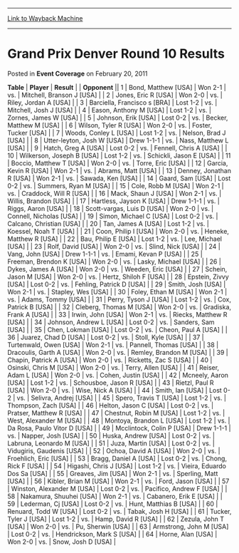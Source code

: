 
---
[Link to Wayback Machine](https://web.archive.org/web/20211205203858/https://magic.wizards.com/en/articles/archive/event-coverage/grand-prix-denver-round-10-results-2011-02-20)

[_metadata_:description]:- "TablePlayerResult Opponent 1Bond, Matthew [USA]Won 2-1vs.Mitchell, Branson J [USA] 2Jones, Eric R [USA]Won 2-0vs.Riley, Jordan A [USA] 3Barciella, Francisco s [BRA]Lost 1-2vs.Mitchell, Josh J [USA] 4Eason, Anthony M [USA]Lost 1-2vs.Zornes, James W [USA] 5Johnson, Erik [USA]Lost 0-2vs.Becker, Matthew M [USA] 6Wilson, Tyler R [USA]Won 2-0vs.Foster, Tucker [USA] 7Woods, Conley L"
[_metadata_:generator]:- "Drupal 7 (http://drupal.org)"
[_metadata_:node]:- "451796"
[_metadata_:publish_date]:- "2011-02-20"
[_metadata_:source]:- "div-main-content"
[_metadata_:title]:- "Grand Prix Denver Round 10 Results"
[_metadata_:wayback_capture_timestamp]:- "2021-12-05 20:38:58"
[_metadata_:wayback_raw_url]:- "https://web.archive.org/web/20211205203858id_/https://magic.wizards.com/en/articles/archive/event-coverage/grand-prix-denver-round-10-results-2011-02-20"
[_metadata_:wayback_url]:- "https://magic.wizards.com/en/articles/archive/event-coverage/grand-prix-denver-round-10-results-2011-02-20"
---


Grand Prix Denver Round 10 Results
==================================



 Posted in **Event Coverage**
 on February 20, 2011 












 **Table** | **Player** | **Result** |  | **Opponent** ||  1 | Bond, Matthew [USA] | Won 2-1 | vs. | Mitchell, Branson J [USA] |
|  2 | Jones, Eric R [USA] | Won 2-0 | vs. | Riley, Jordan A [USA] |
|  3 | Barciella, Francisco s [BRA] | Lost 1-2 | vs. | Mitchell, Josh J [USA] |
|  4 | Eason, Anthony M [USA] | Lost 1-2 | vs. | Zornes, James W [USA] |
|  5 | Johnson, Erik [USA] | Lost 0-2 | vs. | Becker, Matthew M [USA] |
|  6 | Wilson, Tyler R [USA] | Won 2-0 | vs. | Foster, Tucker [USA] |
|  7 | Woods, Conley L [USA] | Lost 1-2 | vs. | Nelson, Brad J [USA] |
|  8 | Utter-leyton, Josh W [USA] | Drew 1-1-1 | vs. | Nass, Matthew L [USA] |
|  9 | Hatch, Greg A [USA] | Lost 0-2 | vs. | Fennell, Chris A [USA] |
|  10 | Wilkerson, Joseph B [USA] | Lost 1-2 | vs. | Schickli, Jason E [USA] |
|  11 | Boccio, Matthew T [USA] | Won 2-0 | vs. | Torre, Eric [USA] |
|  12 | Garcia, Kevin R [USA] | Won 2-1 | vs. | Abrams, Matt [USA] |
|  13 | Denney, Jonathan R [USA] | Won 2-1 | vs. | Sawada, Ken [USA] |
|  14 | Gaard, Sam [USA] | Lost 0-2 | vs. | Summers, Ryan M [USA] |
|  15 | Cole, Robb M [USA] | Won 2-1 | vs. | Craddock, Will R [USA] |
|  16 | Mack, Shaun J [USA] | Won 2-1 | vs. | Willis, Brandon [USA] |
|  17 | Hartless, Jayson K [USA] | Drew 1-1-1 | vs. | Riggs, Aaron [USA] |
|  18 | Scott-vargas, Luis D [USA] | Won 2-0 | vs. | Connell, Nicholas [USA] |
|  19 | Simon, Michael C [USA] | Lost 0-2 | vs. | Calcano, Christian [USA] |
|  20 | Tan, James A [USA] | Lost 1-2 | vs. | Koessel, Noah T [USA] |
|  21 | Coon, Philip I [USA] | Won 2-0 | vs. | Heneke, Matthew R [USA] |
|  22 | Bau, Philip E [USA] | Lost 1-2 | vs. | Lee, Michael [USA] |
|  23 | Rolf, David [USA] | Won 2-0 | vs. | Slind, Nick [USA] |
|  24 | Vang, John [USA] | Drew 1-1-1 | vs. | Emami, Kevan P [USA] |
|  25 | Freeman, Brendon K [USA] | Won 2-0 | vs. | Lasky, Michael [USA] |
|  26 | Dykes, James A [USA] | Won 2-0 | vs. | Weeden, Eric [USA] |
|  27 | Schein, Jason M [USA] | Won 2-0 | vs. | Hertz, Shiloh F [USA] |
|  28 | Epstein, Zivvy [USA] | Lost 0-2 | vs. | Fehling, Patrick D [USA] |
|  29 | Smith, Josh [USA] | Won 2-1 | vs. | Stapley, Wes [USA] |
|  30 | Foley, Ethan M [USA] | Won 2-1 | vs. | Adams, Tommy [USA] |
|  31 | Perry, Tyson J [USA] | Lost 1-2 | vs. | Cox, Patrick B [USA] |
|  32 | Cleberg, Thomas M [USA] | Won 2-0 | vs. | Gradiska, Frank A [USA] |
|  33 | Irwin, John [USA] | Won 2-1 | vs. | Riecks, Matthew R [USA] |
|  34 | Johnson, Andrew L [USA] | Lost 0-2 | vs. | Sanders, Sam [USA] |
|  35 | Chen, Lokman [USA] | Lost 0-2 | vs. | Cheon, Paul A [USA] |
|  36 | Juarez, Chad D [USA] | Lost 0-2 | vs. | Stoll, Kyle [USA] |
|  37 | Turtenwald, Owen [USA] | Won 2-1 | vs. | Pannell, Thomas [USA] |
|  38 | Dracoulis, Garth A [USA] | Won 2-0 | vs. | Remley, Brandon M [USA] |
|  39 | Chapin, Patrick A [USA] | Won 2-0 | vs. | Ricketts, Zac S [USA] |
|  40 | Osinski, Chris M [USA] | Won 2-0 | vs. | Terry, Allen [USA] |
|  41 | Reiser, Adam L [USA] | Won 2-0 | vs. | Cohen, Justin [USA] |
|  42 | Mcneely, Aaron [USA] | Lost 1-2 | vs. | Schousboe, Jason R [USA] |
|  43 | Rietzl, Paul R [USA] | Won 2-0 | vs. | Wise, Nick A [USA] |
|  44 | Smith, Ian [USA] | Lost 0-2 | vs. | Selivra, Andrej [USA] |
|  45 | Spero, Travis T [USA] | Lost 1-2 | vs. | Thompson, Zach [USA] |
|  46 | Helton, Jason C [USA] | Lost 0-2 | vs. | Pratser, Matthew R [USA] |
|  47 | Chestnut, Robin M [USA] | Lost 1-2 | vs. | West, Alexander M [USA] |
|  48 | Montoya, Brandon L [USA] | Lost 1-2 | vs. | Da Rosa, Paulo Vitor D [USA] |
|  49 | Mcclintock, Colin P [USA] | Drew 1-1-1 | vs. | Napper, Josh [USA] |
|  50 | Huska, Andrew [USA] | Lost 0-2 | vs. | Labruna, Leonardo M [USA] |
|  51 | Juza, Martin [USA] | Lost 0-2 | vs. | Vidugiris, Gaudenis [USA] |
|  52 | Ochoa, David A [USA] | Won 2-0 | vs. | Froehlich, Eric [USA] |
|  53 | Bragg, Daniel A [USA] | Lost 0-2 | vs. | Chong, Rick F [USA] |
|  54 | Higashi, Chris J [USA] | Lost 1-2 | vs. | Vieira, Eduardo Dos Sa [USA] |
|  55 | Greaves, Jim [USA] | Won 2-1 | vs. | Sperling, Matt [USA] |
|  56 | Kibler, Brian M [USA] | Won 2-1 | vs. | Ford, Jason [USA] |
|  57 | Winston, Alexander M [USA] | Lost 0-2 | vs. | Pacifico, Andrew F [USA] |
|  58 | Nakamura, Shuuhei [USA] | Won 2-1 | vs. | Cabanero, Erik E [USA] |
|  59 | Lederman, Cj [USA] | Lost 0-2 | vs. | Hunt, Matthias B [USA] |
|  60 | Renuard, Todd W [USA] | Lost 0-2 | vs. | Tabak, Josh H [USA] |
|  61 | Tucker, Tyler J [USA] | Lost 1-2 | vs. | Hamp, David R [USA] |
|  62 | Zezula, John T [USA] | Won 2-0 | vs. | Pu, Sherwin [USA] |
|  63 | Armstrong, John M [USA] | Lost 0-2 | vs. | Hendrickson, Mark S [USA] |
|  64 | Horne, Alan [USA] | Won 2-0 | vs. | Snow, Josh D [USA] |







